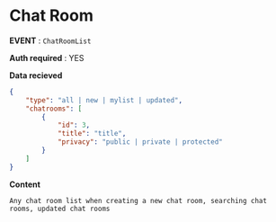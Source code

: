 # Chat Room

**EVENT** : `ChatRoomList`

**Auth required** : YES

**Data recieved**

```json
{
    "type": "all | new | mylist | updated",
    "chatrooms": [
        {
            "id": 3,
            "title": "title",
            "privacy": "public | private | protected"
        }
    ]
}
```

**Content**

``
    Any chat room list when creating a new chat room, searching chat rooms, updated chat rooms
``